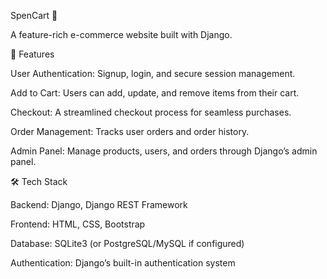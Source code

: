 SpenCart 🛒

A feature-rich e-commerce website built with Django.

🚀 Features

User Authentication: Signup, login, and secure session management.

Add to Cart: Users can add, update, and remove items from their cart.

Checkout: A streamlined checkout process for seamless purchases.

Order Management: Tracks user orders and order history.

Admin Panel: Manage products, users, and orders through Django’s admin panel.

🛠 Tech Stack

Backend: Django, Django REST Framework

Frontend: HTML, CSS, Bootstrap

Database: SQLite3 (or PostgreSQL/MySQL if configured)

Authentication: Django’s built-in authentication system
